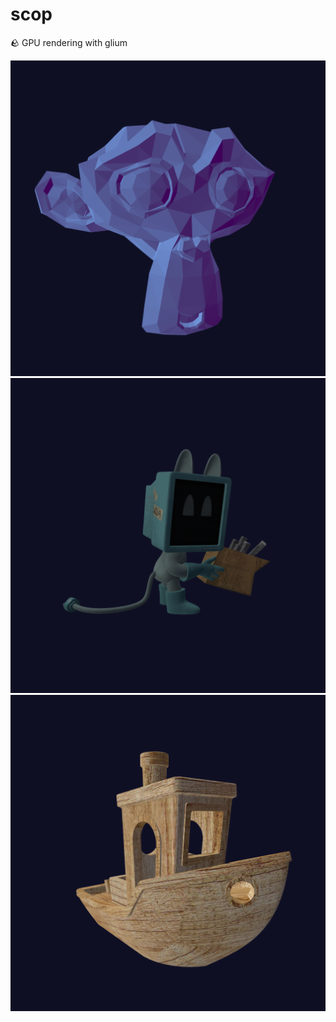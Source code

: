 # scop
🪨 GPU rendering with glium

![](./screenshots/blender-monkey.png)
![](./screenshots/blender-splash-screen-robot.png)
![](./screenshots/thingiverse-boat.png)
